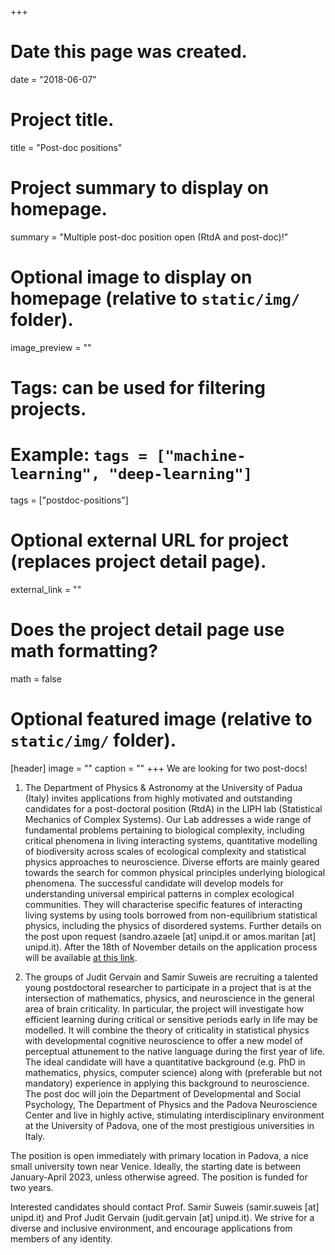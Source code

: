 +++
# Date this page was created.
date = "2018-06-07"

# Project title.
title = "Post-doc positions"

# Project summary to display on homepage.
summary = "Multiple post-doc position open (RtdA and post-doc)!"

# Optional image to display on homepage (relative to `static/img/` folder).
image_preview = ""

# Tags: can be used for filtering projects.
# Example: `tags = ["machine-learning", "deep-learning"]`
tags = ["postdoc-positions"]

# Optional external URL for project (replaces project detail page).
external_link = ""

# Does the project detail page use math formatting?
math = false

# Optional featured image (relative to `static/img/` folder).
[header]
image = ""
caption = ""
+++
We are looking for two post-docs!

1) The Department of Physics & Astronomy at the University of Padua (Italy) invites applications from highly motivated and outstanding candidates for a post-doctoral position (RtdA) in the LIPH lab (Statistical Mechanics of Complex Systems). Our Lab addresses a wide range of fundamental problems pertaining to biological complexity, including critical phenomena in living interacting systems, quantitative modelling of biodiversity across scales of ecological complexity and statistical physics approaches to neuroscience. Diverse efforts are mainly geared towards the search for common physical principles underlying biological phenomena. The successful candidate will develop models for understanding universal empirical patterns in complex ecological communities. They will characterise specific features of interacting living systems by using tools borrowed from non-equilibrium statistical physics, including the physics of disordered systems. Further details on the post upon request (sandro.azaele [at] unipd.it  or amos.maritan [at] unipd.it). After the 18th of November details on the application process will be available [at this link](http://www.dfa.unipd.it/servizi/settore-direzione-ricerca-e-terza-missione/concorsi-e-selezioni/ricercatore/selezioni-aperte-o-in-svolgimento/).

2) The groups of Judit Gervain and Samir Suweis are recruiting a talented young postdoctoral researcher to participate in a project that is at the intersection of mathematics, physics, and neuroscience in the general area of brain criticality. In particular, the project will investigate how efficient learning during critical or sensitive periods early in life may be modelled. It will combine the theory of criticality in statistical physics with developmental cognitive neuroscience to offer a new model of perceptual attunement to the native language during the first year of life. The ideal candidate will have a quantitative background (e.g. PhD in mathematics, physics, computer science) along with (preferable but not mandatory) experience in applying this background to neuroscience. The post doc will join the Department of Developmental and Social Psychology, The Department of Physics and the Padova Neuroscience Center and live in highly active, stimulating interdisciplinary environment at the University of Padova, one of the most prestigious universities in Italy.

The position is open immediately with primary location in Padova, a nice small university town near Venice. Ideally, the starting date is between January-April 2023, unless otherwise agreed. The position is funded for two years.

Interested candidates should contact Prof. Samir Suweis (samir.suweis [at] unipd.it) and Prof Judit Gervain (judit.gervain [at] unipd.it). We strive for a diverse and inclusive environment, and encourage applications from members of any identity.





<!--
The LIPh Group invites applications for a postdoctoral position in Statistical Physics and Complex Systems.

**Profile**: The successful candidate will be expected to engage in internationally-leading research in Statistical Physics and Complex Systems or cognate fields, to contribute collegially to the multidisciplinary research activities of the LIPh Group and to its management. The researcher will have the ability to supervise the work of others to focus team efforts, a track record of publications in high quality peer-reviewed scientific journals and a proven ability to carry out high quality research in one or more of the following research fields:
<ul>
  <li>Statistical Physics modelling of Ecological systems</li>
  <li>Non Equilibrium Statistical Mechanics</li>
  <li>Applied Stochastic Processes</li>
  <li>Biologically inspired Complex Systems</li>
</ul>  



**Salary**: Depending on candidate expertise. Competitive for Italian living standards.

**Formal requirements**: Candidates should hold a PhD or post-doctoral experience in a subject area relevant to the profile. Excellent communication skills in written and spoken English and ability to communicate complex information to individuals from a range of disciplines are mandatory.

**Research Environment**: The LIPh group is active on a broad spectrum of subject areas and it is a vibrant, interdisciplinary research team that greatly benefits from collaborations all around the world.

The University of Padova is one of the most prestigious and big universities in Italy. Padova is a small and beautiful town, enriched by cultural and artistic activities and shaped around the University. Low living costs, great food, and you can bike everywhere!

The successful candidate will work in close collaboration with Sandro Azaele, Samir Suweis and Amos Maritan.

**How to apply**: Interested applicants are invited to submit a CV, list of publications and a brief cover letter (max one A4 page). We particularly welcome applications from women or from ethnic minorities.

All material should be sent to liph(dot)unipd(at)gmail(dot)com. ***The deadline for applications is November 7th, 2019***. Later applications will be considered until the position will be filled.
-->
